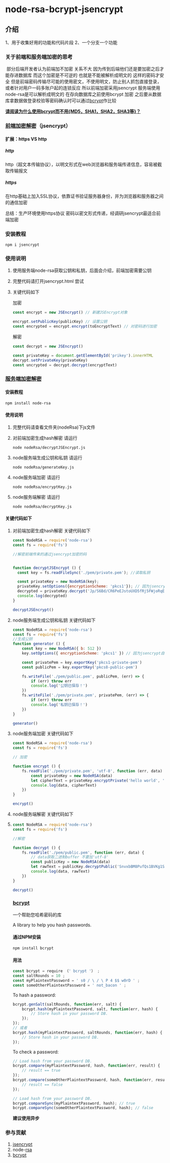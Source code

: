 # node-rsa-bcrypt-jsencrypt

## 介绍

1、用于收集好用的功能和代码片段
2、一个分支一个功能

### 关于前端和服务端加密的思考

​       部分后端开发者认为前端加不加密 关系不大 因为传到后端他们还是要加密之后才能存进数据库 而这个加密是不可逆的 也就是不能被解析成明文的 这样的密码才安全 但是前端密码传输尽可能的使用密文，不使用明文，防止别人抓包直接登录，或者针对用户一码多账户起的连锁反应 所以前端加密采用jsencrypt 服务端使用node-rsa是可以解析成明文的 在存向数据库之前使用bcrypt 加密 之后要从数据库拿数据做登录校验等密码确认时可以通过[bcrypt](https://codahale.com/how-to-safely-store-a-password/)作比较 

**[请阅读为什么使用bcrypt而不用{MD5，SHA1，SHA2，SHA3等}？](https://codahale.com/how-to-safely-store-a-password/)**



### [前端加密解密](https://www.npmjs.com/package/jsencrypt)（jsencrypt）



#### 扩展：https VS http

##### http

http（超文本传输协议），以明文形式在web浏览器和服务端传递信息，容易被截取传输报文

##### https

在http基础上加入SSL协议，依靠证书验证服务器身份，并为浏览器和服务器之间的通信加密

总结：生产环境使用https协议 密码以密文形式传递，经调研jsencrypt最适合前端加密

### 安装教程

```shell
npm i jsencrypt
```

### 使用说明

1. 使用服务端node-rsa获取公钥和私钥，后面会介绍，前端加密需要公钥

2. 完整代码请打开jsencrypt.html 尝试

3. 关键代码如下

   加密

   ```javascript
   const encrypt = new JSEncrypt() // 新建JSEncrypt对象
   
   encrypt.setPublicKey(publicKey) // 设置公钥
   const encrypted = encrypt.encrypt(toEncryptText) // 对密码进行加密
   ```

   解密

   ```javascript
   const decrypt = new JSEncrypt()
   
   const privateKey = document.getElementById('prikey').innerHTML
   decrypt.setPrivateKey(privateKey)
   const uncrypted = decrypt.decrypt(encryptText)
   ```



### [服务端加密解密](https://www.npmjs.com/package/node-rsa)

#### 安装教程

```shell
npm install node-rsa
```

#### 使用说明

1. 完整代码请查看文件夹(nodeRsa)下js文件

2. 对前端加密生成hash解密 请运行 

   ```shell
   node nodeRsa/decryptJSEncrypt.js
   ```

3. node服务端生成公钥和私钥 请运行

   ```shell
   node nodeRsa/generateKey.js
   ```

4. node服务端加密 请运行

   ```shell
   node nodeRsa/encryptKey.js
   ```

5. node服务端解密 请运行

   ```shell
   node nodeRsa/decryptKey.js
   ```

#### 关键代码如下

1. 对前端加密生成hash解密 关键代码如下

   ```javascript
   const NodeRSA = require('node-rsa')
   const fs = require('fs')
   
   //解密前端传来的通过jsencrypt加密的码
   
   
   function decryptJSEncrypt () {
     const key = fs.readFileSync('./pem/private.pem'); //读取私钥
   
     const privateKey = new NodeRSA(key);
     privateKey.setOptions({encryptionScheme: 'pkcs1'}); // 因为jsencrypt自身使用的是pkcs1加密方案, nodejs需要修改成pkcs1。
     decrypted = privateKey.decrypt('Jp/S6Bd/CR6PeEJstoUXD5fRj5FWjoRqEzwJc+qgF1iz4kBCvtRdnrbosvBZ7pd2eCN3z0zvJFbfcaj9APG7Ew==', 'utf8');
     console.log(decrypted)
   }
   
   decryptJSEncrypt()
   ```

2. node服务端生成公钥和私钥 关键代码如下

   ```javascript
   const NodeRSA = require('node-rsa')
   const fs = require('fs')
   //生成公钥
   function generator () {
       const key = new NodeRSA({ b: 512 })
       key.setOptions({ encryptionScheme: 'pkcs1' }) // 因为jsencrypt自身使用的是pkcs1加密方案, nodejs需要修改成pkcs1
   
       const privatePem = key.exportKey('pkcs1-private-pem')
       const publicPem = key.exportKey('pkcs8-public-pem')
   
       fs.writeFile('./pem/public.pem', publicPem, (err) => {
           if (err) throw err
           console.log('公钥已保存！')
       })
       fs.writeFile('./pem/private.pem', privatePem, (err) => {
           if (err) throw err
           console.log('私钥已保存！')
       })
   }
   
   generator()
   ```

3. node服务端加密 关键代码如下

   ```javascript
   const NodeRSA = require('node-rsa')
   const fs = require('fs')
   
   // 加密
   
   function encrypt () {
       fs.readFile('./pem/private.pem', 'utf-8', function (err, data) {
           const privateKey = new NodeRSA(data)
           let cipherText = privateKey.encryptPrivate('hello world', 'base64')
           console.log(data, cipherText)
       })
   }
   
   encrypt()
   ```

4. node服务端解密 关键代码如下

5. ```javascript
   const NodeRSA = require('node-rsa')
   const fs = require('fs')
   
   //解密
   
   function decrypt () {
       fs.readFile('./pem/public.pem', function (err, data) {
           // data获取二进制buffer 不要加'utf-8'
           const publicKey = new NodeRSA(data)
           let rawText = publicKey.decryptPublic('SnvxbBM8PufQs1BVKg1SE/fXWJUXuh6yAqDCrpo7fuy04gsHydYUArsBTlk5JOufCuy2Y+O/GEb6H8WGzKWIKg==', 'utf8')
           console.log(data, rawText)
       })
   }
   
   decrypt()
   ```

   ### [bcrypt](https://www.npmjs.com/package/bcrypt)

   一个帮助您哈希密码的库

   A library to help you hash passwords.

   #### 通过NPM安装

   ```shell
   npm install bcrypt
   ```

   #### 用法

   ```javascript
   const bcrypt = require （' bcrypt '） ;   
   const saltRounds = 10 ;   
   const myPlaintextPassword = ' s0 / \ / \ P 4 $$ w0rD ' ;   
   const someOtherPlaintextPassword = ' not_bacon ' ;   
   ```

   To hash a password:

   ```javascript
   bcrypt.genSalt(saltRounds, function(err, salt) {
       bcrypt.hash(myPlaintextPassword, salt, function(err, hash) {
           // Store hash in your password DB.
       });
   });
   // 或者
   bcrypt.hash(myPlaintextPassword, saltRounds, function(err, hash) {
       // Store hash in your password DB.
   });
   ```

   To check a password:

   ```javascript
   // Load hash from your password DB.
   bcrypt.compare(myPlaintextPassword, hash, function(err, result) {
       // result == true
   });
   bcrypt.compare(someOtherPlaintextPassword, hash, function(err, result) {
       // result == false
   });
   
   // Load hash from your password DB.
   bcrypt.compareSync(myPlaintextPassword, hash); // true
   bcrypt.compareSync(someOtherPlaintextPassword, hash); // false
   ```

   **建议使用异步**

### 参与贡献

1.  [jsencrypt](https://www.npmjs.com/package/jsencrypt)
2.  node-[rsa](https://www.npmjs.com/package/node-rsa)
3.  [bcrypt](https://www.npmjs.com/package/bcrypt#to-check-a-password)

